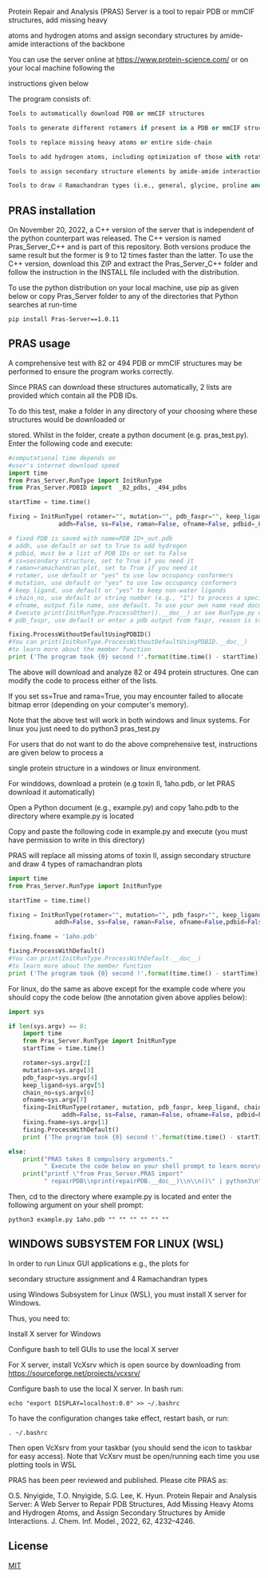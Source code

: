 Protein Repair and Analysis (PRAS) Server is a tool to repair PDB or mmCIF structures, add missing heavy 

atoms and hydrogen atoms and assign secondary structures by amide-amide interactions of the backbone

You can use the server online at https://www.protein-science.com/ or on your local machine following the 

instructions given below

The program consists of:
```python
Tools to automatically download PDB or mmCIF structures

Tools to generate different rotamers if present in a PDB or mmCIF structure file

Tools to replace missing heavy atoms or entire side-chain

Tools to add hydrogen atoms, including optimization of those with rotational freedom

Tools to assign secondary structure elements by amide-amide interactions of the backbone

Tools to draw 4 Ramachandran types (i.e., general, glycine, proline and pre-proline)
```

## PRAS installation

On November 20, 2022, a C++ version of the server that is independent of the python counterpart was released. The C++ version is named Pras_Server_C++ and is part of this repository. Both versions produce the same result but the former is 9 to 12 times faster than the latter. To use the C++ version, download this ZIP and extract the Pras_Server_C++ folder and follow the instruction in the INSTALL file included with the distribution.

To use the python distribution on your local machine, use pip as given below or copy Pras_Server folder to any of the directories that Python searches at run-time

`pip install Pras-Server==1.0.11`

## PRAS usage

A comprehensive test with 82 or 494 PDB or mmCIF structures may be performed to ensure the program works correctly.

Since PRAS can download these structures automatically, 2 lists are provided which contain all the PDB IDs.

To do this test, make a folder in any directory of your choosing where these structures would be downloaded or

stored. Whilst in the folder, create a python document (e.g. pras_test.py). Enter the following code and execute:

```python
#computational time depends on
#user's internet download speed
import time
from Pras_Server.RunType import InitRunType
from Pras_Server.PDBID import  _82_pdbs, _494_pdbs

startTime = time.time()

fixing = InitRunType( rotamer="", mutation="", pdb_faspr="", keep_ligand="", chain_no="", 
		      addh=False, ss=False, raman=False, ofname=False, pdbid=_82_pdbs)

# fixed PDB is saved with name=PDB ID+_out.pdb
# addh, use default or set to True to add hydrogen
# pdbid, must be a list of PDB IDs or set to False
# ss=secondary structure, set to True if you need it
# raman=ramachandran plot, set to True if you need it
# rotamer, use default or "yes" to use low occupancy conformers
# mutation, use default or "yes" to use low occupancy conformers
# keep_ligand, use default or "yes" to keep non-water ligands
# chain_no, use default or string number (e.g., "1") to process a specific chain
# ofname, output file name, use default. To use your own name read documentaion below
# Execute print(InitRunType.ProcessOther().__doc__) or see RunType.py doc instructions
# pdb_faspr, use default or enter a pdb output from faspr, reason is stated in pras paper

fixing.ProcessWithoutDefaultUsingPDBID()
#You can print(InitRunType.ProcessWithoutDefaultUsingPDBID.__doc__) 
#to learn more about the member function
print ('The program took {0} second !'.format(time.time() - startTime))
```

The above will download and analyze 82 or 494 protein structures. One can modify the code to process either of the lists.

If you set ss=True and rama=True, you may encounter failed to allocate bitmap error (depending on your computer's memory).

Note that the above test will work in both windows and linux systems. For linux you just need to do python3 pras_test.py

For users that do not want to do the above comprehensive test, instructions are given below to process a

single protein structure in a windows or linux environment.

For winddows, download a protein (e.g toxin II, 1aho.pdb, or let PRAS download it automatically)

Open a Python document (e.g., example.py) and copy 1aho.pdb to the directory where example.py is located

Copy and paste the following code in example.py and execute (you must have permission to write in this directory)

PRAS will replace all missing atoms of toxin II, assign secondary structure and draw 4 types of ramachandran plots


```python
import time
from Pras_Server.RunType import InitRunType

startTime = time.time()

fixing = InitRunType(rotamer="", mutation="", pdb_faspr="", keep_ligand="", chain_no="", 
		     addh=False, ss=False, raman=False, ofname=False,pdbid=False)

fixing.fname = '1aho.pdb'

fixing.ProcessWithDefault()
#You can print(InitRunType.ProcessWithDefault.__doc__) 
#to learn more about the member function
print ('The program took {0} second !'.format(time.time() - startTime))
```

For linux, do the same as above except for the example code where you should copy the code below (the annotation given above applies below):

```python
import sys

if len(sys.argv) == 8:
	import time
	from Pras_Server.RunType import InitRunType
	startTime = time.time()

	rotamer=sys.argv[2] 
	mutation=sys.argv[3]
	pdb_faspr=sys.argv[4]
	keep_ligand=sys.argv[5]
	chain_no=sys.argv[6] 
	ofname=sys.argv[7]
	fixing=InitRunType(rotamer, mutation, pdb_faspr, keep_ligand, chain_no, 
			   addh=False, ss=False, raman=False, ofname=False, pdbid=False)
	fixing.fname=sys.argv[1]
	fixing.ProcessWithDefault()
	print ('The program took {0} second !'.format(time.time() - startTime))

else:
	print("PRAS takes 8 compulsory arguments." 
		  " Execute the code below on your shell prompt to learn more\n")
	print("printf \"from Pras_Server.PRAS import" 
		  " repairPDB\\nprint(repairPDB.__doc__)\\n\\n()\" | python3\n")
```

Then, cd to the directory where example.py is located and enter the following argument on your shell prompt:

`python3 example.py 1aho.pdb "" "" "" "" "" ""`


## WINDOWS SUBSYSTEM FOR LINUX (WSL)

In order to run Linux GUI applications e.g., the plots for

secondary structure assignment and 4 Ramachandran types

using Windows Subsystem for Linux (WSL), you must install X server for Windows.

Thus, you need to:

Install X server for Windows

Configure bash to tell GUIs to use the local X server

For X server, install VcXsrv which is open source by downloading from https://sourceforge.net/projects/vcxsrv/

Configure bash to use the local X server. In bash run:

`echo "export DISPLAY=localhost:0.0" >> ~/.bashrc`

To have the configuration changes take effect, restart bash, or run:

`. ~/.bashrc`

Then open VcXsrv from your taskbar (you should send the icon to taskbar for easy access).
Note that VcXsrv must be open/running each time you use plotting tools in WSL

PRAS has been peer reviewed and published. Please cite PRAS as:

O.S. Nnyigide, T.O. Nnyigide, S.G. Lee, K. Hyun. Protein Repair and Analysis Server: A Web Server to Repair PDB Structures, Add Missing Heavy Atoms and Hydrogen Atoms, and Assign Secondary Structures by Amide Interactions.
J. Chem. Inf. Model., 2022, 62, 4232–4246.

## License
[MIT](https://choosealicense.com/licenses/mit/)

